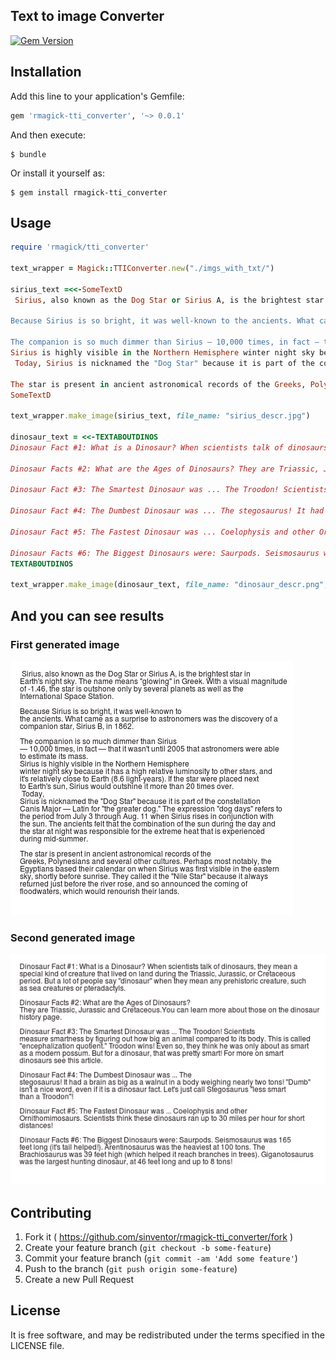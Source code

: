 ## Text to image Converter
[![Gem Version](https://badge.fury.io/rb/rmagick-tti_converter.svg)](http://badge.fury.io/rb/rmagick-tti_converter)

## Installation

Add this line to your application's Gemfile:

```ruby
gem 'rmagick-tti_converter', '~> 0.0.1'
```

And then execute:

    $ bundle

Or install it yourself as:

    $ gem install rmagick-tti_converter

## Usage

```ruby
require 'rmagick/tti_converter'

text_wrapper = Magick::TTIConverter.new("./imgs_with_txt/")

sirius_text =<<-SomeTextD
 Sirius, also known as the Dog Star or Sirius A, is the brightest star in Earth's night sky. The name means "glowing" in Greek. With a visual magnitude of -1.46, the star is outshone only by several planets as well as the International Space Station.

Because Sirius is so bright, it was well-known to the ancients. What came as a surprise to astronomers was the discovery of a companion star, Sirius B, in 1862.

The companion is so much dimmer than Sirius — 10,000 times, in fact — that it wasn't until 2005 that astronomers were able to estimate its mass. 
Sirius is highly visible in the Northern Hemisphere winter night sky because it has a high relative luminosity to other stars, and it's relatively close to Earth (8.6 light-years). If the star were placed next to Earth's sun, Sirius would outshine it more than 20 times over.
 Today, Sirius is nicknamed the "Dog Star" because it is part of the constellation Canis Major — Latin for "the greater dog." The expression "dog days" refers to the period from July 3 through Aug. 11 when Sirius rises in conjunction with the sun. The ancients felt that the combination of the sun during the day and the star at night was responsible for the extreme heat that is experienced during mid-summer.

The star is present in ancient astronomical records of the Greeks, Polynesians and several other cultures. Perhaps most notably, the Egyptians based their calendar on when Sirius was first visible in the eastern sky, shortly before sunrise. They called it the "Nile Star" because it always returned just before the river rose, and so announced the coming of floodwaters, which would renourish their lands.
SomeTextD

text_wrapper.make_image(sirius_text, file_name: "sirius_descr.jpg")

dinosaur_text = <<-TEXTABOUTDINOS
Dinosaur Fact #1: What is a Dinosaur? When scientists talk of dinosaurs, they mean a special kind of creature that lived on land during the Triassic, Jurassic, or Cretaceous period. But a lot of people say "dinosaur" when they mean any prehistoric creature, such as sea creatures or pteradactyls.

Dinosaur Facts #2: What are the Ages of Dinosaurs? They are Triassic, Jurassic and Cretaceous.You can learn more about those on the dinosaur history page.

Dinosaur Fact #3: The Smartest Dinosaur was ... The Troodon! Scientists measure smartness by figuring out how big an animal compared to its body. This is called "encephalization quotient." Troodon wins! Even so, they think he was only about as smart as a modern possum. But for a dinosaur, that was pretty smart! For more on smart dinosaurs see this article.

Dinosaur Fact #4: The Dumbest Dinosaur was ... The stegosaurus! It had a brain as big as a walnut in a body weighing nearly two tons! "Dumb" isn't a nice word, even if it is a dinosaur fact. Let's just call Stegosaurus "less smart than a Troodon"!

Dinosaur Fact #5: The Fastest Dinosaur was ... Coelophysis and other Ornithomimosaurs. Scientists think these dinosaurs ran up to 30 miles per hour for short distances!

Dinosaur Facts #6: The Biggest Dinosaurs were: Saurpods. Seismosaurus was 165 feet long (it's tail helped!). Arentinosaurus was the heaviest at 100 tons. The Brachiosaurus was 39 feet high (which helped it reach branches in trees). Giganotosaurus was the largest hunting dinosaur, at 46 feet long and up to 8 tons!
TEXTABOUTDINOS

text_wrapper.make_image(dinosaur_text, file_name: "dinosaur_descr.png", optimal_width: 90)
```
## And you can see results

### First generated image

![sirius_descr.jpg](https://github.com/sinventor/rmagick-tti_converter/blob/master/generated_images/sirius_descr.jpg)

### Second generated image

![dinosaur_descr.png](https://github.com/sinventor/rmagick-tti_converter/blob/master/generated_images/dinosaur_descr.png)

## Contributing

1. Fork it ( https://github.com/sinventor/rmagick-tti_converter/fork )
2. Create your feature branch (`git checkout -b some-feature`)
3. Commit your feature branch (`git commit -am 'Add some feature'`)
4. Push to the branch (`git push origin some-feature`)
5. Create a new Pull Request

## License

It is free software, and may be redistributed under the terms specified in the LICENSE file.